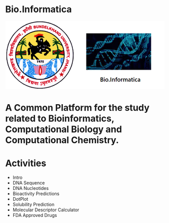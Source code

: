# Bio.Informatica
![Screenshot](logo.png)
# A Common Platform for the study related to Bioinformatics, Computational Biology and Computational Chemistry.
# Activities
* Intro
* DNA Sequence
* DNA Nucleotides
* Bioactivity Predictions
* DotPlot
* Solubility Prediction
* Molecular Descriptor Calculator
* FDA Approved Drugs
